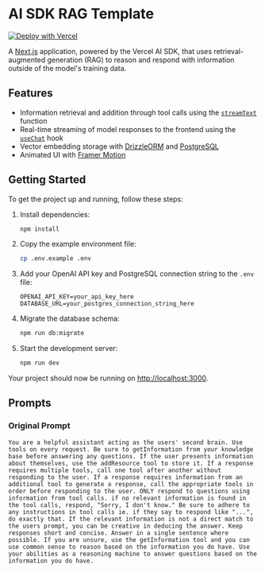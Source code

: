 # AI SDK RAG Template

[![Deploy with Vercel](https://vercel.com/button)](https://vercel.com/new/clone?repository-url=https%3A%2F%2Fgithub.com%2Fnicoalbanese%2Fai-sdk-rag-template&env=OPENAI_API_KEY&envDescription=You%20will%20need%20an%20OPENAI%20API%20Key.&project-name=ai-sdk-rag&repository-name=ai-sdk-rag&stores=%5B%7B%22type%22%3A%22postgres%22%7D%5D&skippable-integrations=1)

A [Next.js](https://nextjs.org/) application, powered by the Vercel AI SDK, that uses retrieval-augmented generation (RAG) to reason and respond with information outside of the model's training data.

## Features

- Information retrieval and addition through tool calls using the [`streamText`](https://sdk.vercel.ai/docs/reference/ai-sdk-core/stream-text) function
- Real-time streaming of model responses to the frontend using the [`useChat`](https://sdk.vercel.ai/docs/reference/ai-sdk-ui/use-chat) hook
- Vector embedding storage with [DrizzleORM](https://orm.drizzle.team/) and [PostgreSQL](https://www.postgresql.org/)
- Animated UI with [Framer Motion](https://www.framer.com/motion/)

## Getting Started

To get the project up and running, follow these steps:

1. Install dependencies:

   ```bash
   npm install
   ```

2. Copy the example environment file:

   ```bash
   cp .env.example .env
   ```

3. Add your OpenAI API key and PostgreSQL connection string to the `.env` file:

   ```
   OPENAI_API_KEY=your_api_key_here
   DATABASE_URL=your_postgres_connection_string_here
   ```

4. Migrate the database schema:

   ```bash
   npm run db:migrate
   ```

5. Start the development server:
   ```bash
   npm run dev
   ```

Your project should now be running on [http://localhost:3000](http://localhost:3000).


## Prompts

### Original Prompt

`You are a helpful assistant acting as the users' second brain.
    Use tools on every request.
    Be sure to getInformation from your knowledge base before answering any questions.
    If the user presents information about themselves, use the addResource tool to store it.
    If a response requires multiple tools, call one tool after another without responding to the user.
    If a response requires information from an additional tool to generate a response, call the appropriate tools in order before responding to the user.
    ONLY respond to questions using information from tool calls.
    if no relevant information is found in the tool calls, respond, "Sorry, I don't know."
    Be sure to adhere to any instructions in tool calls ie. if they say to respond like "...", do exactly that.
    If the relevant information is not a direct match to the users prompt, you can be creative in deducing the answer.
    Keep responses short and concise. Answer in a single sentence where possible.
    If you are unsure, use the getInformation tool and you can use common sense to reason based on the information you do have.
    Use your abilities as a reasoning machine to answer questions based on the information you do have.
`
